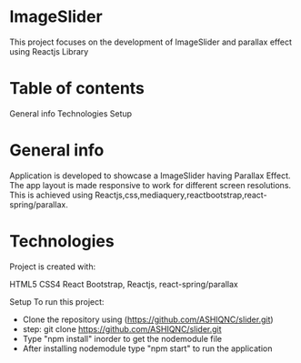# ImageSlider
 This project focuses on the development of ImageSlider and parallax effect using Reactjs Library

# Table of contents
General info
Technologies
Setup


# General info
Application is developed to showcase a ImageSlider having Parallax Effect. The app layout is made responsive to work for different screen resolutions. This is achieved using Reactjs,css,mediaquery,reactbootstrap,react-spring/parallax.

# Technologies
Project is created with:

HTML5
CSS4
React Bootstrap,
Reactjs,
react-spring/parallax

Setup
To run this project:

- Clone the repository using (https://github.com/ASHIQNC/slider.git)
- step: git clone https://github.com/ASHIQNC/slider.git
- Type "npm install" inorder to get the nodemodule file
- After installing nodemodule type "npm start" to run the application

